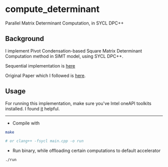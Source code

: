 # compute_determinant
Parallel Matrix Determinant Computation, in SYCL DPC++

## Background

I implement Pivot Condensation-based Square Matrix Determinant Computation method in SIMT model, using SYCL DPC++.

Sequential implementation is [here](https://gist.github.com/itzmeanjan/c7f4dca2374484c388393f19e06c33ea)

Original Paper which I followed is [here](https://doi.org/10.1088/1742-6596%2F341%2F1%2F012031).

## Usage

For running this implementation, make sure you've Intel oneAPI toolkits installed. I found [it](https://software.intel.com/content/www/us/en/develop/documentation/installation-guide-for-intel-oneapi-toolkits-linux/top/installation/install-using-package-managers/apt.html#apt) helpful.

---

- Compile with

```bash
make

# or clang++ -fsycl main.cpp -o run
```

- Run binary, while offloading certain computations to default accelerator

```bash
./run
```
